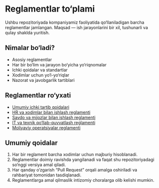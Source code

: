 # Reglamentlar to‘plami

Ushbu repozitoriyada kompaniyamiz faoliyatida qo‘llaniladigan barcha reglamentlar jamlangan. Maqsad — ish jarayonlarini bir xil, tushunarli va qulay shaklda yuritish.

## Nimalar bo‘ladi?
- Asosiy reglamentlar
- Har bir bo‘lim va jarayon bo‘yicha yo‘riqnomalar
- Ichki qoidalar va standartlar
- Xodimlar uchun yo‘l-yo‘riqlar
- Nazorat va javobgarlik tartiblari

## Reglamentlar ro‘yxati
- [Umumiy ichki tartib qoidalari](docs/umumiy_tartib.md)
- [HR va xodimlar bilan ishlash reglamenti](docs/hr_reglament.md)
- [Savdo va mijozlar bilan ishlash reglamenti](docs/savdo_reglament.md)
- [IT va texnik qo‘llab-quvvatlash reglamenti](docs/it_reglament.md)
- [Moliyaviy operatsiyalar reglamenti](docs/moliya_reglament.md)

## Umumiy qoidalar
1. Har bir reglament barcha xodimlar uchun majburiy hisoblanadi.  
2. Reglamentlar doimiy ravishda yangilanadi va faqat shu repozitoriyadagi so‘nggi versiya amal qiladi.  
3. Har qanday o‘zgarish “Pull Request” orqali amalga oshiriladi va rahbariyat tomonidan tasdiqlanadi.  
4. Reglamentlarga amal qilmaslik intizomiy choralarga olib kelishi mumkin.  
